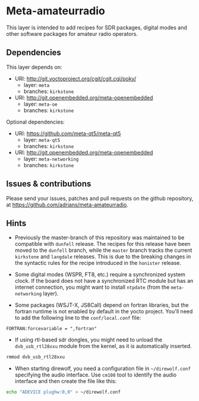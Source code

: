 # Meta-amateurradio

This layer is intended to add recipes for SDR packages, digital modes and other
software packages for amateur radio operators.

## Dependencies

This layer depends on:

* URI: http://git.yoctoproject.org/cgit/cgit.cgi/poky/
  * layer: `meta`
  * branches: `kirkstone`
* URI: http://git.openembedded.org/meta-openembedded
  * layer: `meta-oe`
  * branches: `kirkstone`

Optional dependencies:

* URI: https://github.com/meta-qt5/meta-qt5
  * layer: `meta-qt5`
  * branches: `kirkstone`
* URI: http://git.openembedded.org/meta-openembedded
  * layer: `meta-networking`
  * branches: `kirkstone`

## Issues & contributions

Please send your issues, patches and pull requests on the github repository, at
<https://github.com/adrians/meta-amateurradio>.

## Hints

* Previously the master-branch of this repository was maintained to be
compatible with `dunfell` release. The recipes for this
release have been moved to the `dunfell` branch, while the `master`
branch tracks the current `kirkstone` and `langdale` releases. This is due to the breaking
changes in the syntactic rules for the recipe introduced in the `honister`
release.

* Some digital modes (WSPR, FT8, etc.) require a synchronized system clock. If
the board does not have a synchronized RTC module but has an internet
connection, you might want to install `ntpdate` (from the `meta-networking`
layer).

* Some packages (WSJT-X, JS8Call) depend on fortran libraries, but the fortran
runtime is not enabled by default in the yocto project. You'll need to add the
following line to the `conf/local.conf` file:
```
FORTRAN:forcevariable = ",fortran"
```

* If using rtl-based sdr dongles, you might need to unload the `dvb_usb_rtl28xxu`
module from the kernel, as it is automatically inserted.
```bash
rmmod dvb_usb_rtl28xxu
```

* When starting direwolf, you need a configuration file in `~/direwolf.conf`
specifying the audio interface. Use `cm108` tool to identify the audio interface
and then create the file like this:
```bash
echo "ADEVICE plughw:0,0" > ~/direwolf.conf
```
